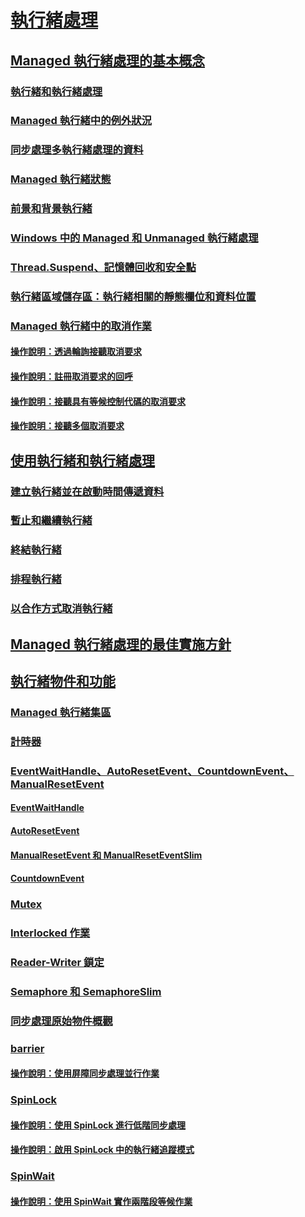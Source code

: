 # [執行緒處理](index.md)
## [Managed 執行緒處理的基本概念](managed-threading-basics.md)
### [執行緒和執行緒處理](threads-and-threading.md)
### [Managed 執行緒中的例外狀況](exceptions-in-managed-threads.md)
### [同步處理多執行緒處理的資料](synchronizing-data-for-multithreading.md)
### [Managed 執行緒狀態](managed-thread-states.md)
### [前景和背景執行緒](foreground-and-background-threads.md)
### [Windows 中的 Managed 和 Unmanaged 執行緒處理](managed-and-unmanaged-threading-in-windows.md)
### [Thread.Suspend、記憶體回收和安全點](thread-suspend-garbage-collection-and-safe-points.md)
### [執行緒區域儲存區：執行緒相關的靜態欄位和資料位置](thread-local-storage-thread-relative-static-fields-and-data-slots.md)
### [Managed 執行緒中的取消作業](cancellation-in-managed-threads.md)
#### [操作說明：透過輪詢接聽取消要求](how-to-listen-for-cancellation-requests-by-polling.md)
#### [操作說明：註冊取消要求的回呼](how-to-register-callbacks-for-cancellation-requests.md)
#### [操作說明：接聽具有等候控制代碼的取消要求](how-to-listen-for-cancellation-requests-that-have-wait-handles.md)
#### [操作說明：接聽多個取消要求](how-to-listen-for-multiple-cancellation-requests.md)
## [使用執行緒和執行緒處理](using-threads-and-threading.md)
### [建立執行緒並在啟動時間傳遞資料](creating-threads-and-passing-data-at-start-time.md)
### [暫止和繼續執行緒](pausing-and-resuming-threads.md)
### [終結執行緒](destroying-threads.md)
### [排程執行緒](scheduling-threads.md)
### [以合作方式取消執行緒](canceling-threads-cooperatively.md)
## [Managed 執行緒處理的最佳實施方針](managed-threading-best-practices.md)
## [執行緒物件和功能](threading-objects-and-features.md)
### [Managed 執行緒集區](the-managed-thread-pool.md)
### [計時器](timers.md)
### [EventWaitHandle、AutoResetEvent、CountdownEvent、ManualResetEvent](eventwaithandle-autoresetevent-countdownevent-manualresetevent.md)
#### [EventWaitHandle](eventwaithandle.md)
#### [AutoResetEvent](autoresetevent.md)
#### [ManualResetEvent 和 ManualResetEventSlim](manualresetevent-and-manualreseteventslim.md)
#### [CountdownEvent](countdownevent.md)
### [Mutex](mutexes.md)
### [Interlocked 作業](interlocked-operations.md)
### [Reader-Writer 鎖定](reader-writer-locks.md)
### [Semaphore 和 SemaphoreSlim](semaphore-and-semaphoreslim.md)
### [同步處理原始物件概觀](overview-of-synchronization-primitives.md)
### [barrier](barrier.md)
#### [操作說明：使用屏障同步處理並行作業](how-to-synchronize-concurrent-operations-with-a-barrier.md)
### [SpinLock](spinlock.md)
#### [操作說明：使用 SpinLock 進行低階同步處理](how-to-use-spinlock-for-low-level-synchronization.md)
#### [操作說明：啟用 SpinLock 中的執行緒追蹤模式](how-to-enable-thread-tracking-mode-in-spinlock.md)
### [SpinWait](spinwait.md)
#### [操作說明：使用 SpinWait 實作兩階段等候作業](how-to-use-spinwait-to-implement-a-two-phase-wait-operation.md)
